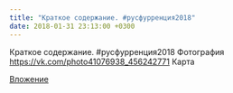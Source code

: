 ```yaml
---
title: "Краткое содержание. #русфурренция2018"
date: 2018-01-31 23:13:00 +0300
---
```


Краткое содержание. #русфурренция2018
Фотография
<a class="vk-attach" href="https://vk.com/photo41076938_456242771">https://vk.com/photo41076938_456242771</a>
Карта

<a class="vk-attach" href="https://vk.com/photo41076938_456242771">Вложение</a>
